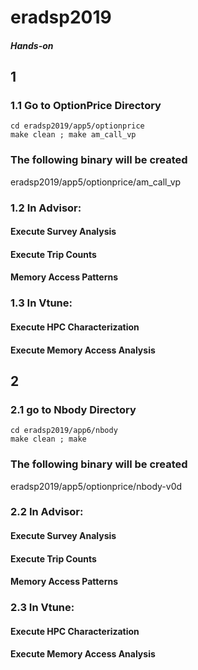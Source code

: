 # eradsp2019

##### Hands-on

## 1
### 1.1 Go to OptionPrice Directory
```
cd eradsp2019/app5/optionprice
make clean ; make am_call_vp
```
### The following binary will be created

eradsp2019/app5/optionprice/am_call_vp

### 1.2 In Advisor:

#### Execute Survey Analysis
#### Execute Trip Counts
#### Memory Access Patterns

### 1.3 In Vtune:

#### Execute HPC Characterization
#### Execute Memory Access Analysis


## 2
### 2.1 go to Nbody Directory
```
cd eradsp2019/app6/nbody
make clean ; make 
```
### The following binary will be created

eradsp2019/app5/optionprice/nbody-v0d

### 2.2 In Advisor:

#### Execute Survey Analysis
#### Execute Trip Counts
#### Memory Access Patterns

### 2.3 In Vtune:

#### Execute HPC Characterization
#### Execute Memory Access Analysis
